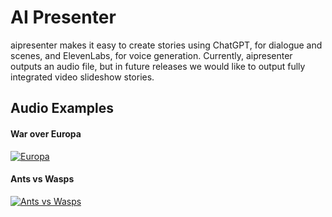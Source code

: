 # AI Presenter
aipresenter makes it easy to create stories using ChatGPT, for dialogue and scenes, and ElevenLabs, for voice generation. Currently, aipresenter outputs an audio file, but in future releases we would like to output fully integrated video slideshow stories.

## Audio Examples

#### War over Europa
[![Europa](https://cdn.discordapp.com/attachments/1115278505689747507/1129067341678919810/wimplo517_Spaceship_wars_around_Europa_with_Jupiter_in_the_back_b2ad6e41-0eb6-4977-ace0-bcf6c394fdd3.png)](https://drive.google.com/file/d/1VXl-hQV5pbZoS-pMY3vkvwldIrAKNFbI/view?usp=drive_link)

#### Ants vs Wasps
[![Ants vs Wasps](https://cdn.discordapp.com/attachments/1115278505689747507/1129578047071338606/wimplo517_ants_vs_wasps_in_a_dramatic_style_of_the_film_300_by__555a4ba3-85ea-4cc3-a0f1-52be685dc01d.png)](https://drive.google.com/file/d/1VXl-hQV5pbZoS-pMY3vkvwldIrAKNFbI/view?usp=drive_link)
